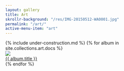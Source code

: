 ```yaml
---
layout: gallery
title: Art
skrollr-background: "/res/IMG-20150512-WA0001.jpg"
permalink: "/art/"
active-menu-item: "art"
---
```

<div class="row">
{% include under-construction.md %}
    {% for album in site.collections.art.docs %}
    <div class="col-xs-12 col-md-4">
        <div class="thumbnail">
            <a href="{{ album.url }}">
                <img src="{{ album.thumbnail }}">
                <div class="caption">{{ album.title }}</div>
            </a>
        </div>
    </div>
    {% endfor %}
</div>